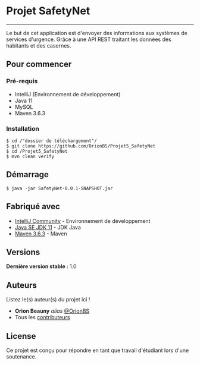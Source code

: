 # Projet SafetyNet
***

Le but de cet application est d'envoyer des informations aux systèmes de services d'urgence.
Grâce à une API REST traitant les données des habitants et des casernes.

## Pour commencer

### Pré-requis

- IntelliJ (Environnement de développement)
- Java 11
- MySQL
- Maven 3.6.3

### Installation

```
$ cd /"dossier de téléchargement"/
$ git clone https://github.com/OrionBS/Projet5_SafetyNet
$ cd /Projet5_SafetyNet
$ mvn clean verify
```

## Démarrage

```
$ java -jar SafetyNet-0.0.1-SNAPSHOT.jar
```

## Fabriqué avec

* [IntelliJ Community](https://www.jetbrains.com/idea/download/#section=windows) - Environnement de développement
* [Java SE JDK 11](https://www.oracle.com/java/technologies/javase-jdk11-downloads.html) - JDK Java
* [Maven 3.6.3](http://maven.apache.org/download.cgi) - Maven

## Versions

**Dernière version stable :** 1.0

## Auteurs
Listez le(s) auteur(s) du projet ici !
* **Orion Beauny** _alias_ [@OrionBS](https://github.com/OrionBS)
* Tous les [contributeurs](https://github.com/OrionBS/Projet5_SafetyNet/contributors)

## License

Ce projet est conçu pour répondre en tant que travail d'étudiant lors d'une soutenance.


